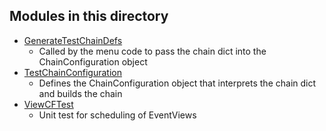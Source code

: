 Modules in this directory
-----

* [GenerateTestChainDefs](GenerateTestChainDefs.py)
  * Called by the menu code to pass the chain dict into the ChainConfiguration object
* [TestChainConfiguration](TestChainConfiguration.py)
  * Defines the ChainConfiguration object that interprets the chain dict and builds the chain
* [ViewCFTest](ViewCFTest.py)
  * Unit test for scheduling of EventViews